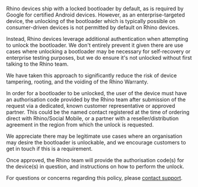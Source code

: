 Rhino devices ship with a locked bootloader by default, as is required by Google for certified Android devices. However, as an enterprise-targeted device, the unlocking of the bootloader which is typically possible on consumer-driven devices is not permitted by default on Rhino devices.

Instead, Rhino devices leverage additional authentication when attempting to unlock the bootloader. We don't entirely prevent it given there are use cases where unlocking a bootloader may be necessary for self-recovery or enterprise testing purposes, but we do ensure it's not unlocked without first talking to the Rhino team.

We have taken this approach to significantly reduce the risk of device tampering, rooting, and the voiding of the Rhino Warranty.

In order for a bootloader to be unlocked, the user of the device must have an authorisation code provided by the Rhino team after submission of the request via a dedicated, known customer representative or approved partner. This could be the named contact registered at the time of ordering direct with Rhino/Social Mobile, or a partner with a reseller/distribution agreement in the region from which the unlock is requested.

We appreciate there may be legitimate use cases where an organisation may desire the bootloader is unlockable, and we encourage customers to get in touch if this is a requirement.

Once approved, the Rhino team will provide the authorisation code(s) for the device(s) in question, and instructions on how to perform the unlock.

For questions or concerns regarding this policy, please [contact support](/support/escalate).
